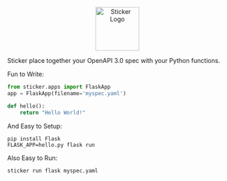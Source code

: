 <p align="center">
  <img height="100" src="https://s3.amazonaws.com/sticker-github/sticker.png" alt="Sticker Logo">
</p>

Sticker place together your OpenAPI 3.0 spec with your Python functions.

Fun to Write:
```python
from sticker.apps import FlaskApp
app = FlaskApp(filename='myspec.yaml')

def hello():
    return "Hello World!"
```

And Easy to Setup:
```
pip install Flask
FLASK_APP=hello.py flask run
```

Also Easy to Run:
```
sticker run flask myspec.yaml
```

